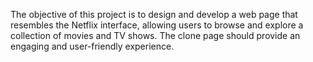 The objective of this project is to design and develop a web page that resembles the Netflix
interface, allowing users to browse and explore a collection of movies and TV shows. The clone
page should provide an engaging and user-friendly experience.
